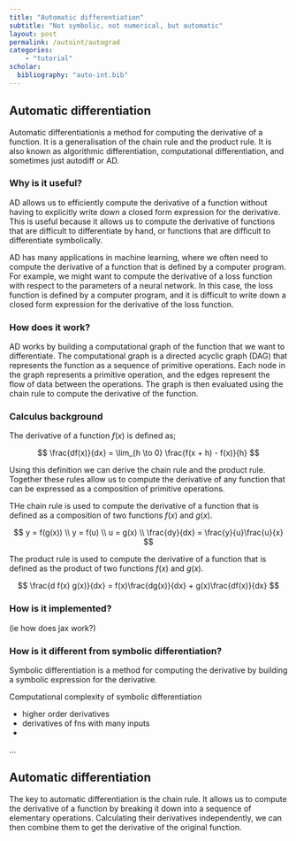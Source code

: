 ```yaml
---
title: "Automatic differentiation"
subtitle: "Not symbolic, not numerical, but automatic"
layout: post
permalink: /autoint/autograd
categories:
    - "tutorial"
scholar:
  bibliography: "auto-int.bib"
---
```


## Automatic differentiation

Automatic differentiationis a method for computing the derivative of a function. It is a generalisation of the chain rule and the product rule. It is also known as algorithmic differentiation, computational differentiation, and sometimes just autodiff or AD.

### Why is it useful?

AD allows us to efficiently compute the derivative of a function without having to explicitly write down a closed form expression for the derivative. This is useful because it allows us to compute the derivative of functions that are difficult to differentiate by hand, or functions that are difficult to differentiate symbolically.

AD has many applications in machine learning, where we often need to compute the derivative of a function that is defined by a computer program. For example, we might want to compute the derivative of a loss function with respect to the parameters of a neural network. In this case, the loss function is defined by a computer program, and it is difficult to write down a closed form expression for the derivative of the loss function.

### How does it work?

AD works by building a computational graph of the function that we want to differentiate. The computational graph is a directed acyclic graph (DAG) that represents the function as a sequence of primitive operations. Each node in the graph represents a primitive operation, and the edges represent the flow of data between the operations. The graph is then evaluated using the chain rule to compute the derivative of the function.

### Calculus background

The derivative of a function $f(x)$ is defined as;

$$
\frac{df(x)}{dx} = \lim_{h \to 0} \frac{f(x + h) - f(x)}{h}
$$

Using this definition we can derive the chain rule and the product rule. Together these rules allow us to compute the derivative of any function that can be expressed as a composition of primitive operations.

THe chain rule is used to compute the derivative of a function that is defined as a composition of two functions $f(x)$ and $g(x)$.

$$
y = f(g(x)) \\
y = f(u) \\
u = g(x) \\
\frac{dy}{dx} = \frac{y}{u}\frac{u}{x}
$$

The product rule is used to compute the derivative of a function that is defined as the product of two functions $f(x)$ and $g(x)$.

$$
\frac{d f(x) g(x)}{dx} = f(x)\frac{dg(x)}{dx} + g(x)\frac{df(x)}{dx}
$$

### How is it implemented?

(ie how does jax work?)

### How is it different from symbolic differentiation?

Symbolic differentiation is a method for computing the derivative by building a symbolic expression for the derivative.

Computational complexity of symbolic differentiation

- higher order derivatives
- derivatives of fns with many inputs
- 



...


## Automatic differentiation

<!-- what is AD? -->
The key to automatic differentiation is the chain rule.
It allows us to compute the derivative of a function by breaking it down into a sequence of elementary operations.
Calculating their derivatives independently, we can then combine them to get the derivative of the original function.